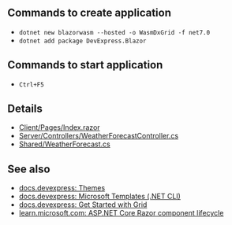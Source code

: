 ## Commands to create application

- `dotnet new blazorwasm --hosted -o WasmDxGrid -f net7.0`
- `dotnet add package DevExpress.Blazor`

## Commands to start application

- `Ctrl+F5`

## Details

- [Client/Pages/Index.razor](Client/Pages/Index.razor)
- [Server/Controllers/WeatherForecastController.cs](Server/Controllers/WeatherForecastController.cs)
- [Shared/WeatherForecast.cs](Shared/WeatherForecast.cs)

## See also

- [docs.devexpress: Themes](https://docs.devexpress.com/Blazor/401523/common-concepts/customize-appearance/themes)
- [docs.devexpress: Microsoft Templates (.NET CLI)](https://docs.devexpress.com/Blazor/402564/get-started/microsoft-templates-nuget-cli)
- [docs.devexpress: Get Started with Grid](https://docs.devexpress.com/Blazor/403625/grid/get-started-with-grid)
- [learn.microsoft.com: ASP.NET Core Razor component lifecycle](https://learn.microsoft.com/en-us/aspnet/core/blazor/components/lifecycle?view=aspnetcore-7.0)

